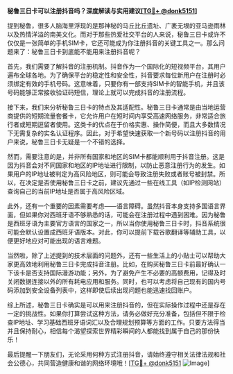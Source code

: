**秘鲁三日卡可以注册抖音吗？深度解读与实用建议[[TG💪+ @donk5151](https://t.me/s/donk5151)]**

提到秘鲁，很多人脑海里浮现的是那神秘的马丘比丘遗址、广袤无垠的亚马逊雨林以及热情洋溢的南美文化。而对于那些热爱社交平台的人来说，秘鲁三日卡或许不仅仅是一张简单的手机SIM卡，它还可能成为你注册抖音的关键工具之一。那么问题来了：秘鲁三日卡到底能不能用来注册抖音呢？

首先，我们需要了解抖音的注册机制。抖音作为一个国际化的短视频平台，其用户遍布全球各地。为了确保平台的稳定性和安全性，抖音要求每位新用户在注册时必须绑定有效的手机号码。这意味着，只要你有一部支持SIM卡的智能手机，并且该号码能够正常接收验证码短信，理论上就可以完成抖音的注册流程。

接下来，我们来分析秘鲁三日卡的特点及其适配性。秘鲁三日卡通常是由当地运营商提供的短期流量套餐卡，它允许用户在短时间内享受高速网络服务，非常适合旅行者或短期逗留者使用。这类卡的优点在于价格实惠、操作简便，而且大多数情况下无需复杂的实名认证程序。因此，对于希望快速获取一个新号码以注册抖音的用户来说，秘鲁三日卡无疑是一个不错的选择。

然而，需要注意的是，并非所有国家和地区的SIM卡都能顺利用于抖音注册。这是因为抖音会对不同国家和地区的IP地址进行限制，以防止恶意注册行为的发生。如果用户的IP地址被判定为高风险地区，则可能会导致注册失败或者账号被封禁。所以，在决定是否使用秘鲁三日卡之前，建议先通过一些在线工具（如IP检测网站）查询自己的当前IP地址是否属于高风险区域。

此外，还有一个重要的因素需要考虑——语言障碍。虽然抖音本身支持多国语言界面，但如果你对西班牙语不够熟悉的话，可能会在注册过程中遇到困难。因为秘鲁是西班牙语为主要官方语言的国家之一，所以当你使用秘鲁三日卡时，抖音系统很可能会默认设置成西班牙语版本。对此，你可以提前下载谷歌翻译等辅助工具，以便更好地应对可能出现的语言难题。

当然啦，除了上述提到的技术层面的问题外，还有一些生活上的小贴士可以帮助大家更高效地利用秘鲁三日卡完成抖音注册。比如，在购买秘鲁三日卡前最好确认一下该卡是否支持国际漫游功能；另外，为了避免产生不必要的高额费用，记得及时关闭数据连接以外的所有耗电应用和服务。同时，也可以考虑将自己现有的国内号码添加到安全设备列表中，这样即使后续出现问题也能迅速找回账户。

综上所述，秘鲁三日卡确实是可以用来注册抖音的，但在实际操作过程中还是存在一定的挑战性。如果你打算尝试这种方法，请务必做好充分准备，包括但不限于检查IP地址、学习基础西班牙语词汇以及合理规划预算等方面的工作。只要方法得当并且保持耐心，相信每个渴望探索世界精彩瞬间的人都能找到属于自己的那份快乐！

最后提醒一下朋友们，无论采用何种方式注册抖音，请始终遵守相关法律法规和社会公德心，共同营造健康和谐的网络环境哦！[[TG💪+ @donk5151](https://t.me/s/donk5151) ![Image](https://i.postimg.cc/rwNCRYN7/Snipaste-2025-04-30-17-27-05.png)]